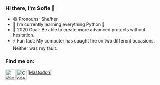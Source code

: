 ### Hi there, I'm Sofie 👋

- 😄 Pronouns: She/her
- 🌱 I’m currently learning everything Python 🐍
- 🥅 2020 Goal: Be able to create more advanced projects without hesitation.
- ⚡ Fun fact: My computer has caught fire on two different occasions. Neither was my fault.

### Find me on:
[<img align="left" alt="@jex@fosstodon.org" width="32px" rel="me" src="https://cdn.jsdelivr.net/npm/simple-icons@3/icons/mastodon.svg" />][mastodon]
[<img align="left" alt="CodeWars: imsofi" width="32px" src="https://cdn.jsdelivr.net/npm/simple-icons@3/icons/codewars.svg" />][codewars]
[<a rel="me" href="https://fosstodon.org/@jex">Mastodon</a>]


[mastodon]: https://fosstodon.org/@jex
[codewars]: https://www.codewars.com/users/imsofi
